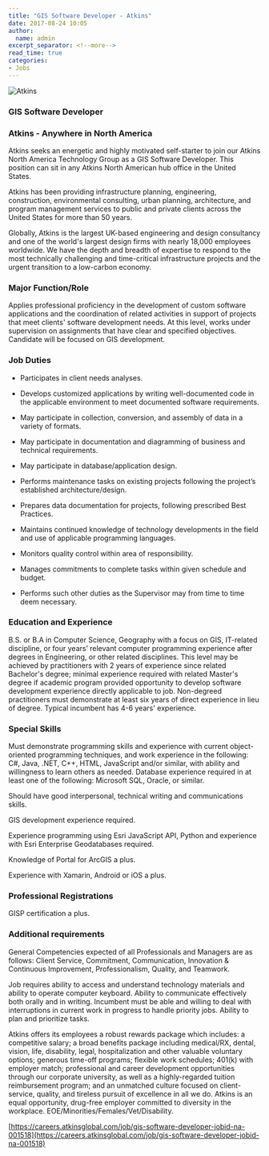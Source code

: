 ```yaml
---
title: "GIS Software Developer - Atkins"
date: 2017-08-24 10:05
author:
  name: admin
excerpt_separator: <!--more-->
read_time: true
categories:
- Jobs
---
```


![Atkins](assets/img/blog/atkins.jpg)

### GIS Software Developer
### Atkins - Anywhere in North America

Atkins seeks an energetic and highly motivated self-starter to join our Atkins North America Technology Group as a GIS Software Developer. This position can sit in any Atkins North American hub office in the United States.
<!--more-->

Atkins has been providing infrastructure planning, engineering, construction, environmental consulting, urban planning, architecture, and program management services to public and private clients across the United States for more than 50 years.

Globally, Atkins is the largest UK-based engineering and design consultancy and one of the world's largest design firms with nearly 18,000 employees worldwide. We have the depth and breadth of expertise to respond to the most technically challenging and time-critical infrastructure projects and the urgent transition to a low-carbon economy.

### Major Function/Role
Applies professional proficiency in the development of custom software applications and the coordination of related activities in support of projects that meet clients' software development needs. At this level, works under supervision on assignments that have clear and specified objectives. Candidate will be focused on GIS development.

### Job Duties
- Participates in client needs analyses.

- Develops customized applications by writing well-documented code in the applicable environment to meet documented software requirements.

- May participate in collection, conversion, and assembly of data in a variety of formats.

- May participate in documentation and diagramming of business and technical requirements.

- May participate in database/application design.

- Performs maintenance tasks on existing projects following the project’s established architecture/design.

- Prepares data documentation for projects, following prescribed Best Practices.

- Maintains continued knowledge of technology developments in the field and use of applicable programming languages.

- Monitors quality control within area of responsibility.

- Manages commitments to complete tasks within given schedule and budget.

- Performs such other duties as the Supervisor may from time to time deem necessary.

### Education and Experience
B.S. or B.A in Computer Science, Geography with a focus on GIS, IT-related discipline, or four years’ relevant computer programming experience after degrees in Engineering, or other related disciplines. This level may be achieved by practitioners with 2 years of experience since related Bachelor's degree; minimal experience required with related Master's degree if academic program provided opportunity to develop software development experience directly applicable to job. Non-degreed practitioners must demonstrate at least six years of direct experience in lieu of degree. Typical incumbent has 4-6 years' experience.

### Special Skills
Must demonstrate programming skills and experience with current object-oriented programming techniques, and work experience in the following: C#, Java, .NET, C++, HTML, JavaScript and/or similar, with ability and willingness to learn others as needed. Database experience required in at least one of the following: Microsoft SQL, Oracle, or similar.

Should have good interpersonal, technical writing and communications skills.

GIS development experience required.

Experience programming using Esri JavaScript API, Python and experience with Esri Enterprise Geodatabases required.

Knowledge of Portal for ArcGIS a plus.

Experience with Xamarin, Android or iOS a plus.

### Professional Registrations
GISP certification a plus.

### Additional requirements
General Competencies expected of all Professionals and Managers are as follows: Client Service, Commitment, Communication, Innovation & Continuous Improvement, Professionalism, Quality, and Teamwork.

Job requires ability to access and understand technology materials and ability to operate computer keyboard. Ability to communicate effectively both orally and in writing. Incumbent must be able and willing to deal with interruptions in current work in progress to handle priority jobs. Ability to plan and prioritize tasks.

Atkins offers its employees a robust rewards package which includes: a competitive salary; a broad benefits package including medical/RX, dental, vision, life, disability, legal, hospitalization and other valuable voluntary options; generous time-off programs; flexible work schedules; 401(k) with employer match; professional and career development opportunities through our corporate university, as well as a highly-regarded tuition reimbursement program; and an unmatched culture focused on client-service, quality, and tireless pursuit of excellence in all we do. Atkins is an equal opportunity, drug-free employer committed to diversity in the workplace. EOE/Minorities/Females/Vet/Disability.

[https://careers.atkinsglobal.com/job/gis-software-developer-jobid-na-001518](https://careers.atkinsglobal.com/job/gis-software-developer-jobid-na-001518)
